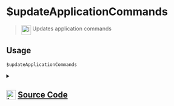 # $updateApplicationCommands
> <img align="top" src="https://upload.wikimedia.org/wikipedia/commons/thumb/e/e4/Infobox_info_icon.svg/160px-Infobox_info_icon.svg.png?20150409153300" alt="image" width="25" height="auto"> Updates application commands
## Usage
```
$updateApplicationCommands
```
<details>
<summary>
    
## <img align="top" src="https://cdn4.iconfinder.com/data/icons/iconsimple-logotypes/512/github-512.png" alt="image" width="25" height="auto">  [Source Code](https://github.com/tryforge/ForgeScript-V2/blob/main/src/native/updateApplicationCommands.ts)
    
</summary>
    
```ts
import { NativeFunction } from "../structures"

export default new NativeFunction({
    name: "$updateApplicationCommands",
    version: "1.2.0",
    description: "Updates application commands commands",
    unwrap: false,
    async execute(ctx) {
        ctx.client.applicationCommands.load()
        await ctx.client.applicationCommands.register()
        return this.success()
    },
})
```
    
</details>